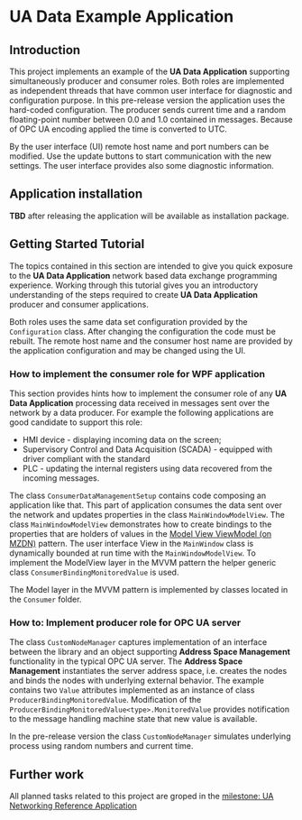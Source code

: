 # UA Data Example Application

## Introduction

This project implements an example of the **UA Data Application** supporting simultaneously producer and consumer roles. Both roles are implemented as independent threads that have common user interface for diagnostic and configuration purpose. In this pre-release version the application uses the hard-coded configuration. The producer sends current time and a random floating-point number between 0.0 and 1.0 contained in messages. Because of OPC UA encoding applied the time is converted to UTC.

By the user interface (UI) remote host name and port numbers can be modified. Use the update buttons to start communication with the new settings. The user interface provides also some diagnostic information.

## Application installation

**TBD** after releasing the application will be available as installation package. 

## Getting Started Tutorial

The topics contained in this section are intended to give you quick exposure to the **UA Data Application** network based data exchange programming experience. Working through this tutorial gives you an introductory understanding of the steps required to create **UA Data Application** producer and consumer applications.

Both roles uses the same data set configuration provided by the `Configuration` class. After changing the configuration the code must be rebuilt. The remote host name and the consumer host name are provided by the application configuration and may be changed using the UI.

### How to implement the consumer role for WPF application

This section provides hints how to implement the consumer role of any **UA Data Application** processing data received in messages sent over the network by a data producer. For example the following applications are good candidate to support this role:
* HMI device - displaying incoming data on the screen;
* Supervisory Control and Data Acquisition (SCADA) - equipped with driver compliant with the standard
* PLC - updating the internal registers using data recovered from the incoming messages.

The class `ConsumerDataManagementSetup` contains code composing an application like that. This part of application consumes the data sent over the network and updates properties in the class `MainWindowModelView`. The class `MainWindowModelView` demonstrates how to create bindings to the properties that are holders of values in the [Model View ViewModel (on MZDN)](https://msdn.microsoft.com/en-us/magazine/dd419663.aspx) pattern. The user interface View in the `MainWindow` class is dynamically bounded at run time with the `MainWindowModelView`. To implement the ModelView layer in the MVVM pattern the helper generic class `ConsumerBindingMonitoredValue` is used.

The Model layer in the MVVM pattern is implemented by classes located in the `Consumer` folder.

### How to: Implement producer role for OPC UA server

The class `CustomNodeManager` captures implementation of an interface between the library and an object supporting  **Address Space Management** functionality in the typical OPC UA server. The **Address Space Management** instantiates the server address space, i.e. creates the nodes and binds the nodes with underlying external behavior. The example contains two `Value` attributes implemented as an instance of class `ProducerBindingMonitoredValue`. Modification of the `ProducerBindingMonitoredValue<type>.MonitoredValue` provides notification to the message handling machine state that new value is available.

In the pre-release version the class `CustomNodeManager` simulates underlying process using random numbers and current time.

## Further work

All planned tasks related to this project are groped in the [milestone: UA Networking Reference Application](https://github.com/mpostol/OPC-UA-OOI/milestones/UA%20Networking%20Reference%20Application)

